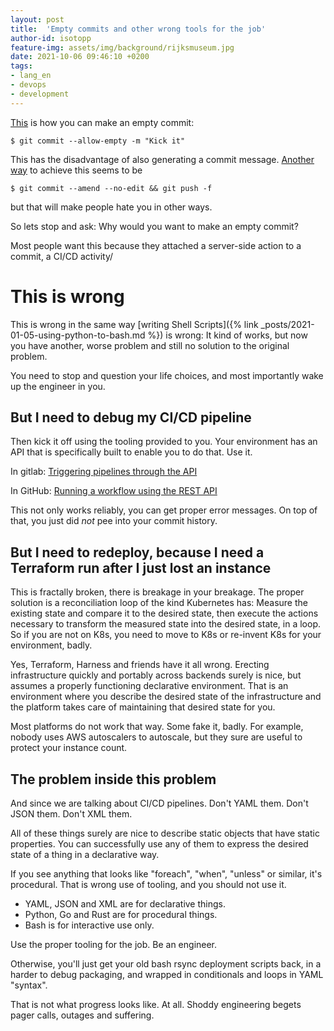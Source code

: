 ```yaml
---
layout: post
title:  'Empty commits and other wrong tools for the job'
author-id: isotopp
feature-img: assets/img/background/rijksmuseum.jpg
date: 2021-10-06 09:46:10 +0200
tags:
- lang_en
- devops
- development
---
```


[This]( https://twitter.com/akrey/status/1445656529877680129) is how you can make an empty commit:

```console
$ git commit --allow-empty -m "Kick it"
```

This has the disadvantage of also generating a commit message.
[Another way]( https://twitter.com/akrey/status/1445656529877680129) to achieve this seems to be

```console
$ git commit --amend --no-edit && git push -f
```

but that will make people hate you in other ways.

So lets stop and ask:
Why would you want to make an empty commit?

Most people want this because they attached a server-side action to a commit, a CI/CD activity/

# This is wrong

This is wrong in the same way [writing Shell Scripts]({% link _posts/2021-01-05-using-python-to-bash.md %}) is wrong:
It kind of works, but now you have another, worse problem and still no solution to the original problem.

You need to stop and question your life choices, and most importantly wake up the engineer in you.

## But I need to debug my CI/CD pipeline

Then kick it off using the tooling provided to you.
Your environment has an API that is specifically built to enable you to do that.
Use it.

In gitlab:
[Triggering pipelines through the API ](https://docs.gitlab.com/ee/ci/triggers/)

In GitHub:
[Running a workflow using the REST API](https://docs.github.com/en/actions/managing-workflow-runs/manually-running-a-workflow#running-a-workflow-using-the-rest-api)

This not only works reliably, you can get proper error messages.
On top of that, you just did *not* pee into your commit history.

## But I need to redeploy, because I need a Terraform run after I just lost an instance

This is fractally broken, there is breakage in your breakage.
The proper solution is a reconciliation loop of the kind Kubernetes has: Measure the existing state and compare it to the desired state, then execute the actions necessary to transform the measured state into the desired state, in a loop. So if you are not on K8s, you need to move to K8s or re-invent K8s for your environment, badly.

Yes, Terraform, Harness and friends have it all wrong.
Erecting infrastructure quickly and portably across backends surely is nice, but assumes a properly functioning declarative environment.
That is an environment where you describe the desired state of the infrastructure and the platform takes care of maintaining that desired state for you.

Most platforms do not work that way.
Some fake it, badly.
For example, nobody uses AWS autoscalers to autoscale, but they sure are useful to protect your instance count.

## The problem inside this problem

And since we are talking about CI/CD pipelines.
Don't YAML them. Don't JSON them. Don't XML them.

All of these things surely are nice to describe static objects that have static properties.
You can successfully use any of them to express the desired state of a thing in a declarative way.

If you see anything that looks like "foreach", "when", "unless" or similar, it's procedural.
That is wrong use of tooling, and you should not use it.

- YAML, JSON and XML are for declarative things.
- Python, Go and Rust are for procedural things.
- Bash is for interactive use only.

Use the proper tooling for the job.
Be an engineer.

Otherwise, you'll just get your old bash rsync deployment scripts back, in a harder to debug packaging, and wrapped in conditionals and loops in YAML "syntax".

That is not what progress looks like.
At all.
Shoddy engineering begets pager calls, outages and suffering.


